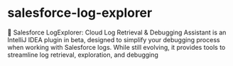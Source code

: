 # salesforce-log-explorer
🚀 Salesforce LogExplorer: Cloud Log Retrieval &amp; Debugging Assistant is an IntelliJ IDEA plugin in beta, designed to simplify your debugging process when working with Salesforce logs. While still evolving, it provides tools to streamline log retrieval, exploration, and debugging
